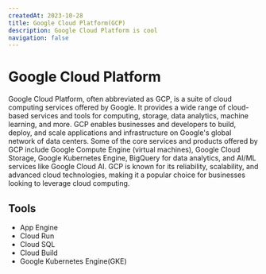 ```yaml
---
createdAt: 2023-10-28
title: Google Cloud Platform(GCP)
description: Google Cloud Platform is cool
navigation: false
---
```


# Google Cloud Platform

Google Cloud Platform, often abbreviated as GCP, is a suite of cloud computing services offered by Google. It provides a wide range of cloud-based services and tools for computing, storage, data analytics, machine learning, and more. GCP enables businesses and developers to build, deploy, and scale applications and infrastructure on Google's global network of data centers. Some of the core services and products offered by GCP include Google Compute Engine (virtual machines), Google Cloud Storage, Google Kubernetes Engine, BigQuery for data analytics, and AI/ML services like Google Cloud AI. GCP is known for its reliability, scalability, and advanced cloud technologies, making it a popular choice for businesses looking to leverage cloud computing.

## Tools

- App Engine
- Cloud Run
- Cloud SQL
- Cloud Build
- Google Kubernetes Engine(GKE)
